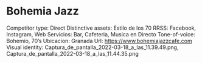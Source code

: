 # Bohemia Jazz

Competitor type: Direct
Distinctive assets: Estilo de los 70
RRSS: Facebook, Instagram, Web
Servicios: Bar, Cafeteria, Musica en Directo
Tone-of-voice: Bohemio, 70’s
Ubicacion: Granada
Url: https://www.bohemiajazzcafe.com
Visual identity: Captura_de_pantalla_2022-03-18_a_las_11.39.49.png, Captura_de_pantalla_2022-03-18_a_las_11.44.35.png